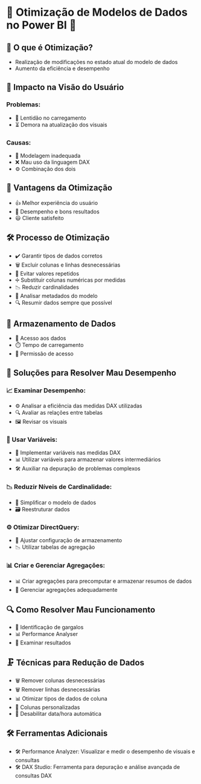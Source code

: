 # 🌟 Otimização de Modelos de Dados no Power BI 🌟

## 🌈 O que é Otimização?
- Realização de modificações no estado atual do modelo de dados
- Aumento da eficiência e desempenho

## 🚀 Impacto na Visão do Usuário
### Problemas:
- 🐢 Lentidão no carregamento
- ⏳ Demora na atualização dos visuais

### Causas:
- 🔧 Modelagem inadequada
- ❌ Mau uso da linguagem DAX
- ⚙️ Combinação dos dois

## 🎯 Vantagens da Otimização
- 👍 Melhor experiência do usuário
- 💯 Desempenho e bons resultados
- 😃 Cliente satisfeito

## 🛠️ Processo de Otimização
- ✔️ Garantir tipos de dados corretos
- 🗑️ Excluir colunas e linhas desnecessárias
- 🔄 Evitar valores repetidos
- ➗ Substituir colunas numéricas por medidas
- 📉 Reduzir cardinalidades
- 🧐 Analisar metadados do modelo
- 🔍 Resumir dados sempre que possível

## 📂 Armazenamento de Dados
- 📡 Acesso aos dados
- ⏱️ Tempo de carregamento
- 🔐 Permissão de acesso

## 🔧 Soluções para Resolver Mau Desempenho
### 📈 Examinar Desempenho:
- ⚙️ Analisar a eficiência das medidas DAX utilizadas
- 🔍 Avaliar as relações entre tabelas
- 🖼️ Revisar os visuais

### 🧩 Usar Variáveis:
- 📝 Implementar variáveis nas medidas DAX
- 📊 Utilizar variáveis para armazenar valores intermediários
- 🛠️ Auxiliar na depuração de problemas complexos

### 📉 Reduzir Níveis de Cardinalidade:
- 🔢 Simplificar o modelo de dados
- 🗃️ Reestruturar dados

### ⚙️ Otimizar DirectQuery:
- 🔧 Ajustar configuração de armazenamento
- 📉 Utilizar tabelas de agregação

### 📊 Criar e Gerenciar Agregações:
- 📊 Criar agregações para precomputar e armazenar resumos de dados
- 🧩 Gerenciar agregações adequadamente

## 🔍 Como Resolver Mau Funcionamento
- 🔧 Identificação de gargalos
- 📊 Performance Analyser
- 📝 Examinar resultados

## 🗜️ Técnicas para Redução de Dados
- 🗑️ Remover colunas desnecessárias
- 🗑️ Remover linhas desnecessárias
- 📊 Otimizar tipos de dados de coluna
- 🧩 Colunas personalizadas
- 🚫 Desabilitar data/hora automática

## 🛠️ Ferramentas Adicionais
- 🛠️ Performance Analyzer: Visualizar e medir o desempenho de visuais e consultas
- 🛠️ DAX Studio: Ferramenta para depuração e análise avançada de consultas DAX
